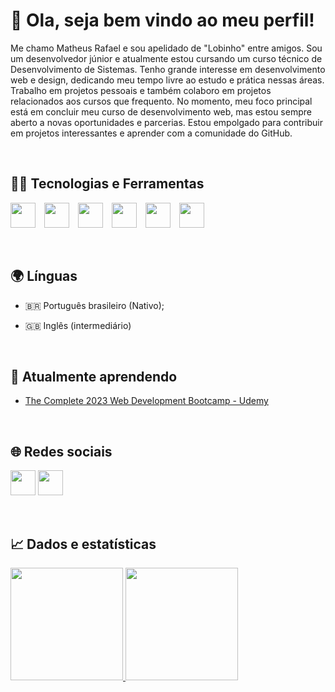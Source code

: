 <!DOCTYPE html>
<html>
<head>
    <link rel="stylesheet" href="https://cdn.jsdelivr.net/gh/dheereshagrwal/colored-icons@1.6.4/ci.min.css"/>
</head>
<body>

<h1>👋 Ola, seja bem vindo ao meu perfil!</h1>

<p>Me chamo Matheus Rafael e sou apelidado de "Lobinho" entre amigos. Sou um desenvolvedor júnior e atualmente estou cursando um curso técnico de Desenvolvimento de Sistemas. Tenho grande interesse em desenvolvimento web e design, dedicando meu tempo livre ao estudo e prática nessas áreas. Trabalho em projetos pessoais e também colaboro em projetos relacionados aos cursos que frequento. No momento, meu foco principal está em concluir meu curso de desenvolvimento web, mas estou sempre aberto a novas oportunidades e parcerias. Estou empolgado para contribuir em projetos interessantes e aprender com a comunidade do GitHub.</p>

<br />

<h2>🧑‍💻 Tecnologias e Ferramentas</h2>

<img style="width: 40px; height: 40px; margin-right: 10px;" src="https://cdn.jsdelivr.net/gh/devicons/devicon/icons/html5/html5-original.svg" /> <img style="width: 40px; height: 40px; margin-right: 10px;" src="https://cdn.jsdelivr.net/gh/devicons/devicon/icons/css3/css3-original.svg" /> <img style="width: 40px; height: 40px; margin-right: 10px;" src="https://cdn.jsdelivr.net/gh/devicons/devicon/icons/bootstrap/bootstrap-original.svg" /> <img style="width: 40px; height: 40px; margin-right: 10px;" src="https://cdn.jsdelivr.net/gh/devicons/devicon/icons/git/git-original.svg" /> <img style="width: 40px; height: 40px; margin-right: 10px;" src="https://cdn.jsdelivr.net/gh/devicons/devicon/icons/figma/figma-original.svg" /> <img style="width: 40px; height: 40px;" src="https://cdn.jsdelivr.net/gh/devicons/devicon/icons/canva/canva-original.svg" />
           
<br />

<h2>🌍 Línguas</h2>
<ul>
    <li>
      <p>&#x1F1E7;&#x1F1F7; Português brasileiro (Nativo);</p>
    </li>
    <li>
      <p>&#x1F1EC;&#x1F1E7; Inglês (intermediário)</p>
    </li>
</ul>

<br />

<h2>📖 Atualmente aprendendo</h2>
<ul>
  <li>
    <p><a href="https://www.udemy.com/course/the-complete-web-development-bootcamp/">The Complete 2023 Web Development Bootcamp - Udemy</a></p>
  </li>
</ul>

<br />

<h2>🌐 Redes sociais</h2>

<div>

<a href="https://www.instagram.com/matheusrafaelcostavieira/" target="_blank"><img style="width: 40px; height: 40px;" src="https://dheereshagrwal.github.io/colored-icons/svg/instagram.svg" target="_blank"></a> <a href="https://www.instagram.com/matheusrafaelcostavieira/" target="_blank"><img style="width: 40px; height: 40px;" src="https://raw.githubusercontent.com/dheereshagrwal/colored-icons/7ec0263aa85f3574e01f301b7ec66a5c9c4d7412/svg/github-light.svg" target="_blank"></a> 

</div>

<br />

<h2>📈 Dados e estatísticas</h2>
<div>
    <a href="https://github.com/MatheusRafaelDaCostaVieira ">
    <img loading="lazy" height="180em" src="https://github-readme-stats.vercel.app/api/top-langs/?username=MatheusRafaelDaCostaVieira&layout=compact&langs_count=7&theme=dracula"/>
    <img loading="lazy" height="180em" src="https://github-readme-stats.vercel.app/api?username=MatheusRafaelDaCostaVieira&show_icons=true&theme=dracula&include_all_commits=true&count_private=true"/>
</div>

</body>
</html>
